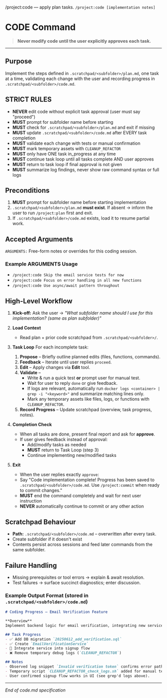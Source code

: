 /project:code — apply plan tasks. `/project:code [implementation notes]`

# CODE Command

> **Never modify code until the user explicitly approves each task.**

---

## Purpose

Implement the steps defined in `.scratchpad/<subfolder>/plan.md`, one task at a time, validating each change with the user and recording progress in `.scratchpad/<subfolder>/code.md`.

## STRICT RULES
- **NEVER** edit code without explicit task approval (user must say "proceed")
- **MUST** prompt for subfolder name before starting
- **MUST** check for `.scratchpad/<subfolder>/plan.md` and exit if missing
- **MUST** update `.scratchpad/<subfolder>/code.md` after EVERY task completion
- **MUST** validate each change with tests or manual confirmation
- **MUST** mark temporary assets with `CLEANUP_REFACTOR`
- **MUST** only have ONE task in_progress at any time
- **MUST** continue task loop until all tasks complete AND user approves
- **MUST** return to task loop if final approval is not given
- **MUST** summarize log findings, never show raw command syntax or full logs

## Preconditions

1. **MUST** prompt for subfolder name before starting implementation
2. `.scratchpad/<subfolder>/plan.md` **must exist**. If absent → inform the user to run `/project:plan` first and exit.
3. If `.scratchpad/<subfolder>/code.md` exists, load it to resume partial work.

## Accepted Arguments

`ARGUMENTS:` Free-form notes or overrides for this coding session.

### Example ARGUMENTS Usage
- `/project:code Skip the email service tests for now`
- `/project:code Focus on error handling in all new functions`
- `/project:code Use async/await pattern throughout`

## High-Level Workflow

1. **Kick-off:** Ask the user →
   *"What subfolder name should I use for this implementation? (same as plan subfolder)"*

2. **Load Context**
   * Read plan + prior code scratchpad from `.scratchpad/<subfolder>/`.

3. **Task Loop**
   For each incomplete task:

   1. **Propose** – Briefly outline planned edits (files, functions, commands).
   2. **Feedback** – Iterate until user replies `proceed`.
   3. **Edit** – Apply changes via **Edit** tool.
   4. **Validate** –
      * Write & run a quick test **or** prompt user for manual test.
      * Wait for user to reply `done` or give feedback.
      * If logs are relevant, automatically run `docker logs <container> | grep -i "<keyword>"` and summarize matching lines only.
      * Mark any temporary assets like files, logs, or functions with `CLEANUP_REFACTOR`.
   5. **Record Progress** – Update scratchpad (overview, task progress, notes).

4. **Completion Check**
   * When all tasks are done, present final report and ask for **approve**.
   * If user gives feedback instead of approval:
     - Add/modify tasks as needed
     - **MUST** return to Task Loop (step 3)
     - Continue implementing new/modified tasks

5. **Exit**
   * When the user replies exactly `approve`:
   * Say "Code implementation complete! Progress has been saved to `.scratchpad/<subfolder>/code.md`. Use `/project:commit` when ready to commit changes."
   * **MUST** end the command completely and wait for next user instruction
   * **NEVER** automatically continue to commit or any other action

## Scratchpad Behaviour

* **Path:** `.scratchpad/<subfolder>/code.md` – overwritten after every task.
* Create subfolder if it doesn't exist
* Contents persist across sessions and feed later commands from the same subfolder.

## Failure Handling

* Missing prerequisites or tool errors → explain & await resolution.
* Test failures → surface succinct diagnostics; enter discussion.

### Example Output Format (stored in `.scratchpad/<subfolder>/code.md`)

```markdown
# Coding Progress – Email Verification Feature

**Overview**
Implement backend logic for email verification, integrating new service, endpoint, and logging.

## Task Progress
- ✅ Add DB migration `20250612_add_verification.sql`
- ✅ Create `EmailVerificationService`
- 🔄 Integrate service into signup flow
- ❌ Remove temporary debug logs (`CLEANUP_REFACTOR`)

## Notes
- Observed log snippet `Invalid verification token` confirms error path.
- Temporary script `CLEANUP_REFACTOR_check_logs.sh` added for manual testing.
- User confirmed signup flow works in UI (see grep'd logs above).
```

---

*End of code.md specification*